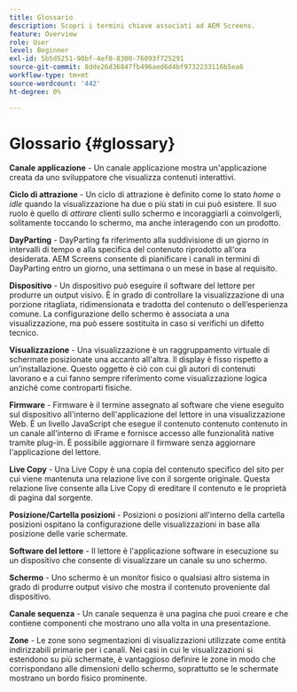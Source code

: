 ```yaml
---
title: Glossario
description: Scopri i termini chiave associati ad AEM Screens.
feature: Overview
role: User
level: Beginner
exl-id: 5b5d5251-90bf-4ef0-8300-76093f725291
source-git-commit: 8dde26d36847fb496aed6d4bf9732233116b5ea6
workflow-type: tm+mt
source-wordcount: '442'
ht-degree: 0%

---
```


# Glossario {#glossary}

**Canale applicazione** - Un canale applicazione mostra un&#39;applicazione creata da uno sviluppatore che visualizza contenuti interattivi.

**Ciclo di attrazione** - Un ciclo di attrazione è definito come lo stato *home* o *idle* quando la visualizzazione ha due o più stati in cui può esistere. Il suo ruolo è quello di *attirare* clienti sullo schermo e incoraggiarli a coinvolgerli, solitamente toccando lo schermo, ma anche interagendo con un prodotto.

**DayParting** - DayParting fa riferimento alla suddivisione di un giorno in intervalli di tempo e alla specifica del contenuto riprodotto all&#39;ora desiderata. AEM Screens consente di pianificare i canali in termini di DayParting entro un giorno, una settimana o un mese in base al requisito.

**Dispositivo** - Un dispositivo può eseguire il software del lettore per produrre un output visivo. È in grado di controllare la visualizzazione di una porzione ritagliata, ridimensionata e tradotta del contenuto o dell’esperienza comune. La configurazione dello schermo è associata a una visualizzazione, ma può essere sostituita in caso si verifichi un difetto tecnico.

**Visualizzazione** - Una visualizzazione è un raggruppamento virtuale di schermate posizionate una accanto all&#39;altra. Il display è fisso rispetto a un&#39;installazione. Questo oggetto è ciò con cui gli autori di contenuti lavorano e a cui fanno sempre riferimento come visualizzazione logica anziché come controparti fisiche.

**Firmware** - Firmware è il termine assegnato al software che viene eseguito sul dispositivo all&#39;interno dell&#39;applicazione del lettore in una visualizzazione Web. È un livello JavaScript che esegue il contenuto contenuto contenuto in un canale all’interno di iFrame e fornisce accesso alle funzionalità native tramite plug-in. È possibile aggiornare il firmware senza aggiornare l&#39;applicazione del lettore.

**Live Copy** - Una Live Copy è una copia del contenuto specifico del sito per cui viene mantenuta una relazione live con il sorgente originale. Questa relazione live consente alla Live Copy di ereditare il contenuto e le proprietà di pagina dal sorgente.

**Posizione/Cartella posizioni** - Posizioni o posizioni all&#39;interno della cartella posizioni ospitano la configurazione delle visualizzazioni in base alla posizione delle varie schermate.

**Software del lettore** - Il lettore è l&#39;applicazione software in esecuzione su un dispositivo che consente di visualizzare un canale su uno schermo.

**Schermo** - Uno schermo è un monitor fisico o qualsiasi altro sistema in grado di produrre output visivo che mostra il contenuto proveniente dal dispositivo.

**Canale sequenza** - Un canale sequenza è una pagina che puoi creare e che contiene componenti che mostrano uno alla volta in una presentazione.

**Zone** - Le zone sono segmentazioni di visualizzazioni utilizzate come entità indirizzabili primarie per i canali. Nei casi in cui le visualizzazioni si estendono su più schermate, è vantaggioso definire le zone in modo che corrispondano alle dimensioni dello schermo, soprattutto se le schermate mostrano un bordo fisico prominente.
